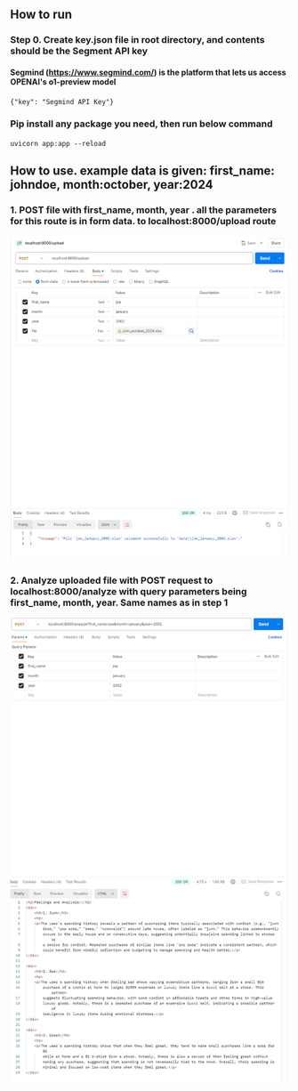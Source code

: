 ## How to run

### Step 0. Create key.json file in root directory, and contents should be the Segment API key

#### Segmind (https://www.segmind.com/) is the platform that lets us access OPENAI's o1-preview model
```
{"key": "Segmind API Key"}
```

### Pip install any package you need, then run below command
```
uvicorn app:app --reload
```


## How to use. example data is given: first_name: johndoe, month:october, year:2024

### 1. POST file with first_name, month, year . all the parameters for this route is in form data. to localhost:8000/upload route
![alt text](image.png)

### 2. Analyze uploaded file with POST request to localhost:8000/analyze with query parameters being first_name, month, year. Same names as in step 1
![alt text](image-1.png)
